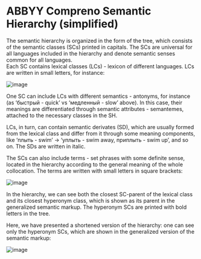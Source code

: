 # ABBYY Compreno Semantic Hierarchy (simplified)


The semantic hierarchy is organized in the form of the tree, which consists of the semantic classes (SCs) printed in capitals. The SCs are universal for all languages included in the hierarchy and denote semantic senses common for all languages.  
Each SC contains lexical classes (LCs) - lexicon of different languages. LCs are written in small letters, for instance:

![image](https://user-images.githubusercontent.com/125276344/218484497-c746f6d8-2662-48f3-9b48-e1ae5de63780.png)

One SC can include LCs with different semantics - antonyms, for instance (as ‘быстрый - quick’ vs ‘медленный - slow’ above). In this case, their meanings are differentiated through semantic attributes - semantemes, attached to the necessary classes in the SH.

LCs, in turn, can contain semantic derivates (SD), which are usually formed from the lexical class and differ from it through some meaning components, like ‘плыть - swim’ -> ‘уплыть - swim away, приплыть - swim up’, and so on. The SDs are written in italic. 

The SCs can also include terms - set phrases with some definite sense, located in the hierarchy according to the general meaning of the whole collocation. The terms are written with small letters in square brackets:

![image](https://user-images.githubusercontent.com/125276344/218484770-e102cf13-0a0c-432e-8930-582bada341eb.png)

In the hierarchy, we can see both the closest SC-parent of the lexical class and its closest hyperonym class, which is shown as its parent in the generalized semantic markup. The hyperonym SCs are printed with bold letters in the tree.

Here, we have presented a shortened version of the hierarchy: one can see only the hyperonym SCs, which are shown in the generalized version of the semantic markup:

![image](https://user-images.githubusercontent.com/125276344/218485141-e890da6a-1890-4d98-8531-b41eb754fef0.png)

